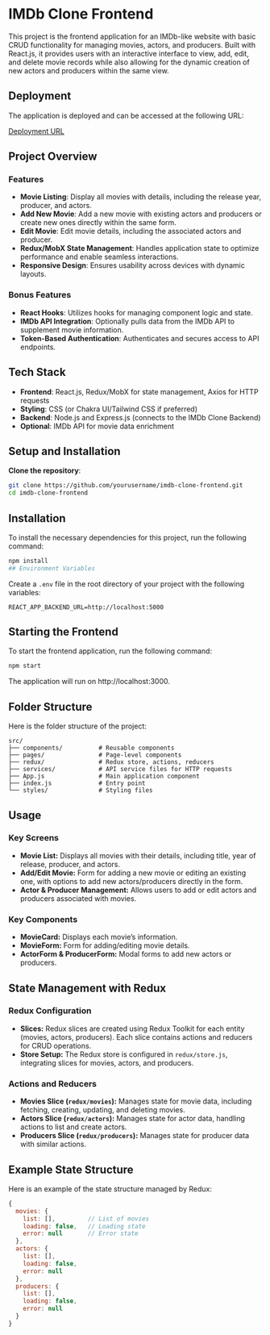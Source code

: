 # IMDb Clone Frontend

This project is the frontend application for an IMDb-like website with basic CRUD functionality for managing movies, actors, and producers. Built with React.js, it provides users with an interactive interface to view, add, edit, and delete movie records while also allowing for the dynamic creation of new actors and producers within the same view.

## Deployment

The application is deployed and can be accessed at the following URL:

[Deployment URL](https://poetic-blancmange-b9e3a5.netlify.app)



## Project Overview

### Features
- **Movie Listing**: Display all movies with details, including the release year, producer, and actors.
- **Add New Movie**: Add a new movie with existing actors and producers or create new ones directly within the same form.
- **Edit Movie**: Edit movie details, including the associated actors and producer.
- **Redux/MobX State Management**: Handles application state to optimize performance and enable seamless interactions.
- **Responsive Design**: Ensures usability across devices with dynamic layouts.

### Bonus Features
- **React Hooks**: Utilizes hooks for managing component logic and state.
- **IMDb API Integration**: Optionally pulls data from the IMDb API to supplement movie information.
- **Token-Based Authentication**: Authenticates and secures access to API endpoints.

## Tech Stack
- **Frontend**: React.js, Redux/MobX for state management, Axios for HTTP requests
- **Styling**: CSS (or Chakra UI/Tailwind CSS if preferred)
- **Backend**: Node.js and Express.js (connects to the IMDb Clone Backend)
- **Optional**: IMDb API for movie data enrichment

## Setup and Installation

**Clone the repository**:
   ```bash
   git clone https://github.com/yourusername/imdb-clone-frontend.git
   cd imdb-clone-frontend
   ```

## Installation

To install the necessary dependencies for this project, run the following command:

```bash
npm install
## Environment Variables
```
Create a `.env` file in the root directory of your project with the following variables:

```plaintext
REACT_APP_BACKEND_URL=http://localhost:5000
```
## Starting the Frontend

To start the frontend application, run the following command:

```bash
npm start
```
The application will run on http://localhost:3000.

## Folder Structure

Here is the folder structure of the project:

```plaintext
src/
├── components/          # Reusable components
├── pages/               # Page-level components
├── redux/               # Redux store, actions, reducers
├── services/            # API service files for HTTP requests
├── App.js               # Main application component
├── index.js             # Entry point
└── styles/              # Styling files
```

## Usage

### Key Screens

- **Movie List:** Displays all movies with their details, including title, year of release, producer, and actors.
- **Add/Edit Movie:** Form for adding a new movie or editing an existing one, with options to add new actors/producers directly in the form.
- **Actor & Producer Management:** Allows users to add or edit actors and producers associated with movies.

### Key Components

- **MovieCard:** Displays each movie’s information.
- **MovieForm:** Form for adding/editing movie details.
- **ActorForm & ProducerForm:** Modal forms to add new actors or producers.
## State Management with Redux

### Redux Configuration

- **Slices:** Redux slices are created using Redux Toolkit for each entity (movies, actors, producers). Each slice contains actions and reducers for CRUD operations.
- **Store Setup:** The Redux store is configured in `redux/store.js`, integrating slices for movies, actors, and producers.

### Actions and Reducers

- **Movies Slice (`redux/movies`):** Manages state for movie data, including fetching, creating, updating, and deleting movies.
- **Actors Slice (`redux/actors`):** Manages state for actor data, handling actions to list and create actors.
- **Producers Slice (`redux/producers`):** Manages state for producer data with similar actions.
## Example State Structure

Here is an example of the state structure managed by Redux:

```javascript
{
  movies: {
    list: [],         // List of movies
    loading: false,   // Loading state
    error: null       // Error state
  },
  actors: {
    list: [],
    loading: false,
    error: null
  },
  producers: {
    list: [],
    loading: false,
    error: null
  }
}
```

